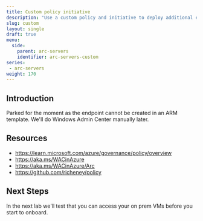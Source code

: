 ```yaml
---
title: Custom policy initiative
description: "Use a custom policy and initiative to deploy additional extensions for Windows Admin Center."
slug: custom
layout: single
draft: true
menu:
  side:
    parent: arc-servers
    identifier: arc-servers-custom
series:
 - arc-servers
weight: 170
---
```


## Introduction

Parked for the moment as the endpoint cannot be created in an ARM template. We'll do Windows Admin Center manually later.

## Resources

* <https://learn.microsoft.com/azure/governance/policy/overview>
* <https://aka.ms/WACinAzure>
* <https://aka.ms/WACinAzure/Arc>
* <https://github.com/richeney/policy>

## Next Steps

In the next lab we'll test that you can access your on prem VMs before you start to onboard.
